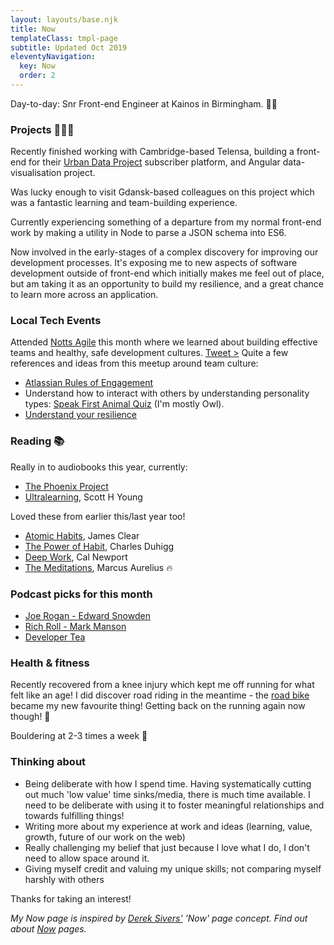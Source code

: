 ```yaml
---
layout: layouts/base.njk
title: Now
templateClass: tmpl-page
subtitle: Updated Oct 2019
eleventyNavigation:
  key: Now
  order: 2
---
```


Day-to-day: Snr Front-end Engineer at Kainos in Birmingham. 🙋‍♂️

### Projects 👨🏼‍💻

Recently finished working with Cambridge-based Telensa, building a front-end for their [Urban Data Project](https://urbandataproject.org) subscriber platform, and Angular data-visualisation project.

Was lucky enough to visit Gdansk-based colleagues on this project which was a fantastic learning and team-building experience. 

Currently experiencing something of a departure from my normal front-end work by making a utility in Node to parse a JSON schema into ES6.

Now involved in the early-stages of a complex discovery for improving our development processes. 
It's exposing me to new aspects of software development outside of front-end which initially makes me feel out of place, but am taking it as an opportunity to build my resilience, and a great chance to learn more across an application.

### Local Tech Events
Attended [Notts Agile](https://www.meetup.com/NottAgile/) this month where we learned about building effective teams and healthy, safe development cultures. [Tweet >](https://twitter.com/MartinoNotts/status/1187136543833636865)
Quite a few references and ideas from this meetup around team culture:
- [Atlassian Rules of Engagement](https://www.atlassian.com/team-playbook/plays/rules-of-engagement)
- Understand how to interact with others by understanding personality types: [Speak First Animal Quiz](https://www.speak-first.com/which-animal-are-you/) (I'm mostly Owl).
- [Understand your resilience](https://www.mindtools.com/pages/article/resilience-quiz.htm)

### Reading 📚
Really in to audiobooks this year, currently:  
- [The Phoenix Project](https://www.amazon.co.uk/Phoenix-Project-Devops-Helping-Business/dp/1942788290/ref=sr_1_2?keywords=phoenix+project&qid=1572385336&sr=8-2)
- [Ultralearning](https://www.amazon.co.uk/Ultralearning-Strategies-Mastering-Skills-Getting/dp/0008305706/ref=sr_1_3?keywords=ultralearning&qid=1572385312&sr=8-3), Scott H Young

Loved these from earlier this/last year too!

- [Atomic Habits](https://www.amazon.co.uk/Atomic-Habits-Proven-Build-Break/dp/1847941834/ref=sr_1_1_sspa?keywords=atomic+habits&qid=1572385941&sr=8-1-spons&psc=1&spLa=ZW5jcnlwdGVkUXVhbGlmaWVyPUEySVZFWENFUzgySU1PJmVuY3J5cHRlZElkPUEwNzk0NTE0MUdDQ05GNFBCOU5LRSZlbmNyeXB0ZWRBZElkPUEwNzQyODU4MUZSSzJHT0EwRFhNRSZ3aWRnZXROYW1lPXNwX2F0ZiZhY3Rpb249Y2xpY2tSZWRpcmVjdCZkb05vdExvZ0NsaWNrPXRydWU=), James Clear
- [The Power of Habit](https://www.amazon.co.uk/Power-Habit-Why-What-Change/dp/1847946240/ref=sr_1_3?keywords=the+power+of+habit&qid=1572385904&sr=8-3), Charles Duhigg 
- [Deep Work](https://www.amazon.co.uk/Deep-Work-Focused-Success-Distracted/dp/0349411905/ref=sr_1_1?keywords=deep+work&qid=1572385887&sr=8-1), Cal Newport
- [The Meditations](https://www.amazon.co.uk/Meditations-Penguin-Classics-Marcus-Aurelius/dp/0140449337/ref=sr_1_3?keywords=the+meditations&qid=1572385875&sr=8-3), Marcus Aurelius 🔥

### Podcast picks for this month  

- [Joe Rogan - Edward Snowden](https://www.youtube.com/watch?v=efs3QRr8LWw)
- [Rich Roll - Mark Manson](https://www.richroll.com/podcast/mark-manson-476/)
- [Developer Tea](https://spec.fm/podcasts/developer-tea)

### Health & fitness
Recently recovered from a knee injury which kept me off running for what felt like an age! I did discover road riding in the meantime - the [road bike](https://www.instagram.com/p/B089DcdllOtNO7r7JsU7I3kSemzxmgSqQimrD00/) became my new favourite thing! Getting back on the running again now though! 🚀

Bouldering at 2-3 times a week 🧗

### Thinking about
- Being deliberate with how I spend time. Having systematically cutting out much 'low value' time sinks/media, there is much time available. I need to be deliberate with using it to foster meaningful relationships and towards fulfilling things!
- Writing more about my experience at work and ideas (learning, value, growth, future of our work on the web)
- Really challenging my belief that just because I love what I do, I don't need to allow space around it.
- Giving myself credit and valuing my unique skills; not comparing myself harshly with others

Thanks for taking an interest!

*My Now page is inspired by [Derek Sivers'](https://sivers.org/nowff) 'Now' page concept. Find out about [Now](http://nownownow.com/about) pages.*